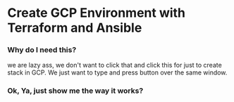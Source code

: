 # Create GCP Environment with Terraform and Ansible

### Why do I need this?
we are lazy ass, we don't want to click that and click this for just to create stack in GCP. We just want to type and press button over the same window.

### Ok, Ya, just show me the way it works?

